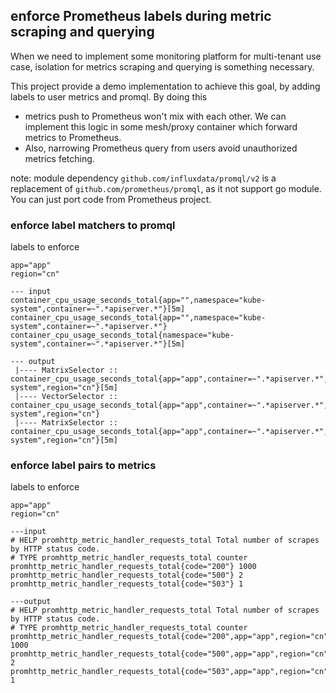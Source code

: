 ## enforce Prometheus labels during metric scraping and querying

When we need to implement some monitoring platform for multi-tenant use case, isolation for metrics scraping and
querying is something necessary.

This project provide a demo implementation to achieve this goal, by adding labels to user metrics and promql. By doing this
- metrics push to Prometheus won't mix with each other. We can implement this logic in some mesh/proxy container which forward metrics to Prometheus.
- Also, narrowing Prometheus query from users avoid unauthorized metrics fetching.

note: module dependency `github.com/influxdata/promql/v2` is a replacement of `github.com/prometheus/promql`, as it not
support go module. You can just port code from Prometheus project.

### enforce label matchers to promql

labels to enforce

```shell
app="app"
region="cn"
```

```shell
--- input
container_cpu_usage_seconds_total{app="",namespace="kube-system",container=~".*apiserver.*"}[5m]
container_cpu_usage_seconds_total{app="",namespace="kube-system",container=~".*apiserver.*"}
container_cpu_usage_seconds_total{namespace="kube-system",container=~".*apiserver.*"}[5m]

--- output
 |---- MatrixSelector :: container_cpu_usage_seconds_total{app="app",container=~".*apiserver.*",namespace="kube-system",region="cn"}[5m]
 |---- VectorSelector :: container_cpu_usage_seconds_total{app="app",container=~".*apiserver.*",namespace="kube-system",region="cn"}
 |---- MatrixSelector :: container_cpu_usage_seconds_total{app="app",container=~".*apiserver.*",namespace="kube-system",region="cn"}[5m]
```

### enforce label pairs to metrics

labels to enforce

```shell
app="app"
region="cn"
```

```shell
---input
# HELP promhttp_metric_handler_requests_total Total number of scrapes by HTTP status code.
# TYPE promhttp_metric_handler_requests_total counter
promhttp_metric_handler_requests_total{code="200"} 1000
promhttp_metric_handler_requests_total{code="500"} 2
promhttp_metric_handler_requests_total{code="503"} 1

---output
# HELP promhttp_metric_handler_requests_total Total number of scrapes by HTTP status code.
# TYPE promhttp_metric_handler_requests_total counter
promhttp_metric_handler_requests_total{code="200",app="app",region="cn"} 1000
promhttp_metric_handler_requests_total{code="500",app="app",region="cn"} 2
promhttp_metric_handler_requests_total{code="503",app="app",region="cn"} 1
```